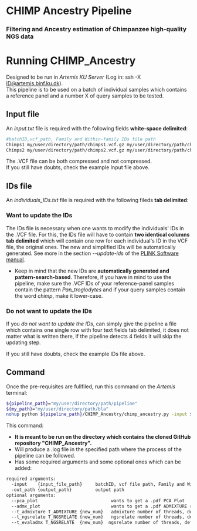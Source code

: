 # CHIMP Ancestry Pipeline
### Filtering and Ancestry estimation of Chimpanzee high-quality NGS data

# Running CHIMP_Ancestry
Designed to be run in *Artemis KU Server* (Log in: ssh -X ID@artemis.binf.ku.dk).  
This pipeline is to be used on a batch of individual samples which contains a reference panel and a number X of query samples to be tested.  

## Input file 
An *input.txt* file is required with the following fields **white-space delimited**:

```bash
#batchID,vcf_path, Family and Within-family IDs file path
Chimps1 my/user/directory/path/chimps1.vcf.gz my/user/directory/path/chimps1_old_IDs.txt
Chimps2 my/user/directory/path/chimps2.vcf.gz my/user/directory/path/chimps2_old_IDs.txt
```
The .VCF file can be both compressed and not compressed.  
If you still have doubts, check the example Input file above.

## IDs file 
An *individuals_IDs.txt* file is required with the following fileds **tab delimited**:  
### Want to update the IDs
The IDs file is necessary when one wants to modify the individuals' IDs in the .VCF file. For this, the IDs file will have to contain **two identical columns tab delimited** which will contain one row for each individual's ID in the VCF file, the original ones. The new and simplified IDs will be automatically generated. See more in the section *--update-ids* of the [PLINK Software manual](https://www.cog-genomics.org/plink/1.9/data#update_indiv).

* Keep in mind that the new IDs are **automatically generated and pattern-search-based**. Therefore, if you have in mind to use the pipeline, make sure the .VCF IDs of your reference-panel samples contain the pattern *Pan_troglodytes* and if your query samples contain the word *chimp*, make it lower-case.

### Do not want to update the IDs
If you *do not want to update the IDs*, can simply give the pipeline a file which contains one single row with four text fields tab delimited, it does not matter what is written there, if the pipeline detects 4 fields it will skip the updating step.  
  
If you still have doubts, check the example IDs file above.

## Command
Once the pre-requisites are fullfiled, run this command on the *Artemis* terminal:
```bash
${pipeline_path}="my/user/directory/path/pipeline"
${my_path}="my/user/directory/path/bla"
nohup python ${pipeline_path}/CHIMP_Ancestry/chimp_ancestry.py -input ${my_path}/input_SAMPLE.txt -out_path ${my_path} > ${my_path}/SAMPLE.log &

```

This command:
* **It is meant to be run on the directory which contains the cloned GitHub repository "CHIMP_Ancestry".**
* Will produce a .log file in the specified path where the process of the pipeline can be followed.  
* Has some required arguments and some optional ones which can be added:

```bash
required arguments:
  -input    {input_file_path}     batchID, vcf file path, Family and Within-family IDs file path
  -out_path {output_path}         output path
optional arguments:
  --pca_plot                            wants to get a .pdf PCA Plot
  --admx_plot                           wants to get a .pdf ADMIXTURE results Plot
  --t_admixture T_ADMIXTURE {new_num}   admixture number of threads, default 10
  --t_ngsrelate T_NGSRELATE {new_num}   ngsrelate number of threads, default 4
  --t_evaladmx T_NGSRELATE  {new_num}  ngsrelate number of threads, default 1
  
```  


